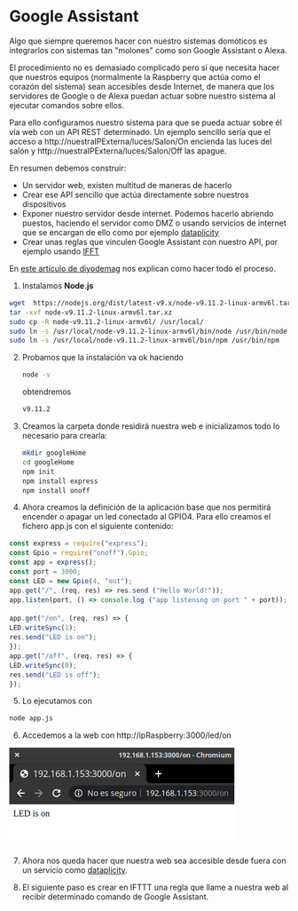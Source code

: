 # Google Assistant

Algo que siempre queremos hacer con nuestro sistemas domóticos es integrarlos con sistemas tan "molones" como son Google Assistant o Alexa.

El procedimiento no es demasiado complicado pero sí que necesita hacer que nuestros equipos (normalmente la Raspberry que actúa como el corazón del sistema) sean accesibles desde Internet, de manera que los servidores de Google o de Alexa puedan actuar sobre nuestro sistema al ejecutar comandos sobre ellos.

Para ello configuramos nuestro sistema para que se pueda actuar sobre él vía web con un API REST determinado. Un ejemplo sencillo sería que el acceso  a http://nuestraIPExterna/luces/Salon/On encienda las luces del salón y http://nuestraIPExterna/luces/Salon/Off las apague.

En resumen debemos construir:

* Un servidor web, existen multitud de maneras de hacerlo 
* Crear ese API sencillo que actúa directamente sobre nuestros dispositivos 
* Exponer nuestro servidor desde internet. Podemos hacerlo abriendo puestos, haciendo el servidor como DMZ o usando servicios de internet que se encargan de ello como por ejemplo [dataplicity]( https://www.dataplicity.com)
* Crear unas reglas que vinculen Google Assistant con nuestro API, por ejemplo usando [IFFT](https://ifttt.com/)


En [este artículo de diyodemag](https://diyodemag.com/projects/part_1_google_assistant_controlled_devices) nos explican como hacer todo el proceso.

1. Instalamos **Node.js**
```sh
wget  https://nodejs.org/dist/latest-v9.x/node-v9.11.2-linux-armv6l.tar.xz
tar -xvf node-v9.11.2-linux-armv6l.tar.xz
sudo cp -R node-v9.11.2-linux-armv6l/ /usr/local/
sudo ln -s /usr/local/node-v9.11.2-linux-armv6l/bin/node /usr/bin/node
sudo ln -s /usr/local/node-v9.11.2-linux-armv6l/bin/npm /usr/bin/npm
```
2. Probamos que la instalación va ok haciendo
    ```sh
    node -v
    ```
    obtendremos 

    ```sh
    v9.11.2
    ```

3. Creamos la carpeta donde residirá nuestra web e inicializamos todo lo necesario para crearla:

    ```sh
    mkdir googleHome
    cd googleHome
    npm init
    npm install express
    npm install onoff
    ```
4. Ahora creamos la definición de la aplicación base que nos permitirá encender o apagar un led conectado al GPIO4. Para ello creamos el fichero app.js con el siguiente contenido:

```js
const express = require("express");
const Gpio = require("onoff").Gpio;
const app = express();
const port = 3000;
const LED = new Gpio(4, "out");
app.get("/", (req, res) => res.send ("Hello World!"));
app.listen(port, () => console.log ("app listening on port " + port));

app.get("/on", (req, res) => {
LED.writeSync(1);
res.send("LED is on");
});
app.get("/off", (req, res) => {
LED.writeSync(0);
res.send("LED is off");
});

```

5. Lo ejecutamos con 

```sh
node app.js
```
6. Accedemos a la web con http://ipRaspberry:3000/led/on

![](./images/GoogleAssistantLedOn.png)

7. Ahora nos queda hacer que nuestra web sea accesible desde fuera con un servicio como [dataplicity]( https://www.dataplicity.com).

8. El siguiente paso es crear en IFTTT una regla que llame a nuestra web al recibir determinado comando de Google Assistant.

